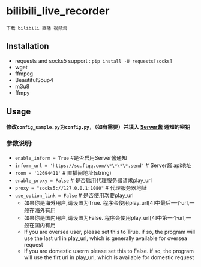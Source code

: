 # bilibili_live_recorder

    下载 bilibili 直播 视频流  



## Installation

- requests and socks5 support : `pip install -U requests[socks]`
- wget
- ffmpeg
- BeautifulSoup4
- m3u8
- ffmpy



## Usage

**修改`config_sample.py`为`config.py`，（如有需要）并填入 [Server酱](http://sc.ftqq.com/3.version) 通知的密钥**



### 参数说明:

- `enable_inform = True`					\#是否启用Server酱通知
- `inform_url = 'https://sc.ftqq.com/\*\*\*\*.send'`      \# Server酱 api地址
- `room = '12694411'`                        \# 直播间地址(string)
- `enable_proxy = False`                  \# 是否启用代理服务器请求play_url
- `proxy = "socks5://127.0.0.1:1080"`       \# 代理服务器地址
- `use_option_link = False`            \# 是否使用次要play_url
  - 如果你是海外用户,请设置为True. 程序会使用play_url[4]中最后一个url,一般在海外有用
  - 如果你是国内用户,请设置为False. 程序会使用play_url[4]中第一个url,一般在国内有用
  - If you are oversea user, please set this to True. if so, the program will use the last url in play_url, which is generally available for oversea request
  - If you are domestic userm please set this to False. if so, the program will use the firt url in play_url, which is available for domestic request



